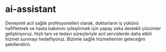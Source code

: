 # ai-assistant
Deneyimli acil sağlık profesyonelleri olarak, doktorların iş yükünü hafifletmek ve hasta bakımını iyileştirmek için yapay zeka destekli çözümler geliştiriyoruz. Hızlı tanı ve tedavi süreçleriyle acil servislerde daha etkili hizmet sunmayı hedefliyoruz. Bizimle sağlık hizmetlerinin geleceğini şekillendirin.
